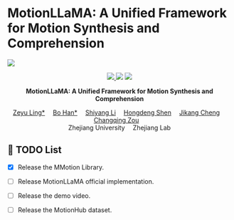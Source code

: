 # **MotionLLaMA: A Unified Framework for Motion Synthesis and Comprehension**
![](./assets/figure_main_vis.png)

<p align="center">
  <a href=''>
    <img src='https://img.shields.io/badge/Paper-PDF-yellow?style=flat&logo=arXiv&logoColor=yellow'>
  </a>
  <a href=''>
  <img src='https://img.shields.io/badge/Project-Page-orange?style=flat&logo=Google%20chrome&logoColor=orange'></a>
  <!-- <a href='https://youtu.be/0a0ZYJgzdWE'>
  <img src='https://img.shields.io/badge/YouTube-Video-EA3323?style=flat&logo=youtube&logoColor=EA3323'></a> -->
  <a href='https://github.com/ZeyuLing/MotionLLaMA'>
    <img src='https://img.shields.io/badge/GitHub-Code-black?style=flat&logo=github&logoColor=white'></a>
</p>

<p align="center">
<!-- <h1 align="center">InterDiff: Generating 3D Human-Object Interactions with Physics-Informed Diffusion</h1> -->
<strong>MotionLLaMA: A Unified Framework for Motion Synthesis and Comprehension</strong></h1>
   <p align="center">
    <a href='https://scholar.google.be/citations?hl=nl&user=znEflnQAAAAJ&view_op=list_works&gmla=AOAOcb2TR7qEXM6UaMoS2X58UZTBNRqgsZuX5pVg44IH3QjDY34EcXsYR1ulftMWcE4I2NDA6-JqCvBmLANJgCfgDvkD' target='_blank'>Zeyu Ling*</a>&emsp;
    <a href='' target='_blank'>Bo Han*</a>&emsp;
    <a href='' target='_blank'>Shiyang Li</a>&emsp;
    <a href='' target='_blank'>Hongdeng Shen</a>&emsp;
    <a href='' target='_blank'>Jikang Cheng</a>&emsp;
    <a href='' target='_blank'>Changqing Zou</a>&emsp;
    <br>
    Zhejiang University&emsp;
    Zhejiang Lab
    <br>
  </p>
</p>



[//]: # (## 💻 Project Page)

[//]: # ()
[//]: # (<p align="center">)

[//]: # (  <a href='https://fluide1022.github.io/MCM/'>)

[//]: # (  <img src='https://img.shields.io/badge/Project-Page-orange?style=flat&logo=Google%20chrome&logoColor=orange'>		</a>)

[//]: # (</p>)


## 📜 TODO List
- [x] Release the MMotion Library.
- [ ] Release MotionLLaMA official implementation.
- [ ] Release the demo video.
- [ ] Release the MotionHub dataset.



[//]: # (## ⚙️ Implementation)

[//]: # ()
[//]: # (Coming soon!)

[//]: # (## 🤝 Citation)

[//]: # ()
[//]: # (If you find this repository useful for your work, please consider citing it as follows:)

[//]: # ()
[//]: # (```)

[//]: # (@article{ling2023mcm,)

[//]: # (  title={Mcm: Multi-condition motion synthesis framework for multi-scenario},)

[//]: # (  author={Ling, Zeyu and Han, Bo and Wong, Yongkang and Kangkanhalli, Mohan and Geng, Weidong},)

[//]: # (  journal={arXiv preprint arXiv:2309.03031},)

[//]: # (  year={2023})

[//]: # (})

[//]: # (```)
